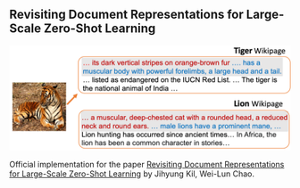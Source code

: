## Revisiting Document Representations for Large-Scale Zero-Shot Learning

<center><img src="./figs/zsl_app.png" width="100%" height="50%"></center>

Official implementation for the paper [Revisiting Document Representations for Large-Scale Zero-Shot Learning]() by Jihyung Kil, Wei-Lun Chao.
